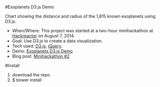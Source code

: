 #Exoplanets D3.js Demo

Chart showing the distance and radius of the 1,815 known exoplanets using D3.js.

* When/Where: This project was started at a two-hour minihackathon at [Hackreactor](http://hackreactor.com) on August 7, 2014.
* Goal: Use D3.js to create a data visualization.
* Tech used: [D3.js](http://d3js.org), [jQuery](http://jquery.com).
* Demo: [Exoplanets D3.js Demo](http://nerdycreativity.com/exoplanets.html)
* Blog post: [Minihackathon #2](http://nerdycreativity.com/2014/08/25/minihackathon-2-d3-js)

#Install

1. download the repo
2. $ bower install